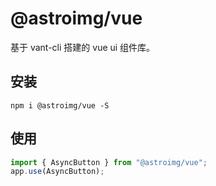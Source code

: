 # @astroimg/vue

基于 vant-cli 搭建的 vue ui 组件库。

## 安装

`npm i @astroimg/vue -S`

## 使用

```js
import { AsyncButton } from "@astroimg/vue";
app.use(AsyncButton);
```
